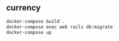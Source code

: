 currency                                                                                                                
------                                                                                                                  
                                                                                                                        
```sh                                                                                                                   
docker-compose build .
docker-compose exec web rails db:migrate
docker-compose up
```   
